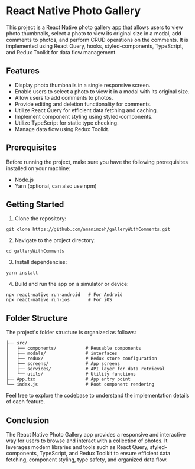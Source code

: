 # React Native Photo Gallery

This project is a React Native photo gallery app that allows users to view photo thumbnails, select a photo to view its original size in a modal, add comments to photos, and perform CRUD operations on the comments. It is implemented using React Query, hooks, styled-components, TypeScript, and Redux Toolkit for data flow management.

## Features

- Display photo thumbnails in a single responsive screen.
- Enable users to select a photo to view it in a modal with its original size.
- Allow users to add comments to photos.
- Provide editing and deletion functionality for comments.
- Utilize React Query for efficient data fetching and caching.
- Implement component styling using styled-components.
- Utilize TypeScript for static type checking.
- Manage data flow using Redux Toolkit.

## Prerequisites

Before running the project, make sure you have the following prerequisites installed on your machine:

- Node.js
- Yarn (optional, can also use npm)

## Getting Started

1. Clone the repository:

```
git clone https://github.com/amanimzeh/galleryWithComments.git
```

2. Navigate to the project directory:

```
cd galleryWithComments
```

3. Install dependencies:

```
yarn install
```

4. Build and run the app on a simulator or device:

```
npx react-native run-android   # For Android
npx react-native run-ios       # For iOS
```

## Folder Structure

The project's folder structure is organized as follows:

```
├── src/
│   ├── components/           # Reusable components
│   ├── modals/               # interfaces
│   ├── redux/                # Redux store configuration
│   ├── screens/              # App screens
│   ├── services/             # API layer for data retrieval
│   └── utils/                # Utility functions
├── App.tsx                   # App entry point
└── index.js                  # Root component rendering
```

Feel free to explore the codebase to understand the implementation details of each feature.

## Conclusion

The React Native Photo Gallery app provides a responsive and interactive way for users to browse and interact with a collection of photos. It leverages modern libraries and tools such as React Query, styled-components, TypeScript, and Redux Toolkit to ensure efficient data fetching, component styling, type safety, and organized data flow.
